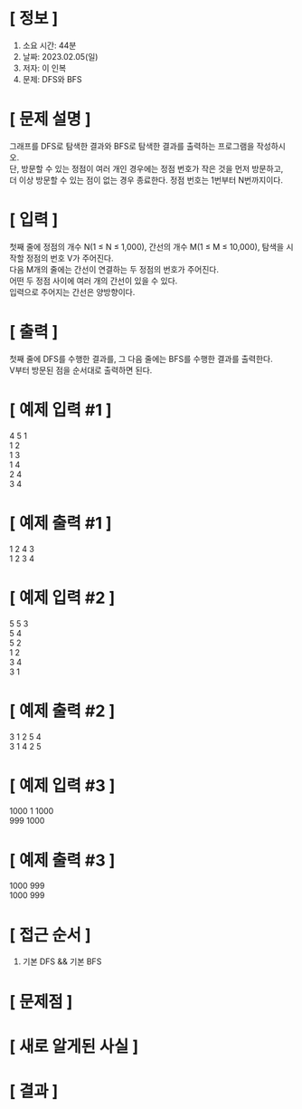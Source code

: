 # **[ 정보 ]**
1. 소요 시간: 44분
2. 날짜: 2023.02.05(일)
3. 저자: 이 인복
4. 문제: DFS와 BFS

# **[ 문제 설명 ]**
그래프를 DFS로 탐색한 결과와 BFS로 탐색한 결과를 출력하는 프로그램을 작성하시오.  
단, 방문할 수 있는 정점이 여러 개인 경우에는 정점 번호가 작은 것을 먼저 방문하고,  
더 이상 방문할 수 있는 점이 없는 경우 종료한다. 정점 번호는 1번부터 N번까지이다.

# **[ 입력 ]**
첫째 줄에 정점의 개수 N(1 ≤ N ≤ 1,000), 간선의 개수 M(1 ≤ M ≤ 10,000), 탐색을 시작할 정점의 번호 V가 주어진다.  
다음 M개의 줄에는 간선이 연결하는 두 정점의 번호가 주어진다.   
어떤 두 정점 사이에 여러 개의 간선이 있을 수 있다.   
입력으로 주어지는 간선은 양방향이다.

# **[ 출력 ]**
첫째 줄에 DFS를 수행한 결과를, 그 다음 줄에는 BFS를 수행한 결과를 출력한다.  
V부터 방문된 점을 순서대로 출력하면 된다.

# **[ 예제 입력 #1 ]**  
4 5 1   
1 2   
1 3   
1 4   
2 4   
3 4

# **[ 예제 출력 #1 ]**  
1 2 4 3   
1 2 3 4

# **[ 예제 입력 #2 ]**  
5 5 3   
5 4   
5 2   
1 2   
3 4   
3 1

# **[ 예제 출력 #2 ]**
3 1 2 5 4   
3 1 4 2 5

# **[ 예제 입력 #3 ]**
1000 1 1000   
999 1000

# **[ 예제 출력 #3 ]**
1000 999   
1000 999

# **[ 접근 순서 ]**
1. 기본 DFS && 기본 BFS

# **[ 문제점 ]**

# **[ 새로 알게된 사실 ]**

# **[ 결과 ]**




         
